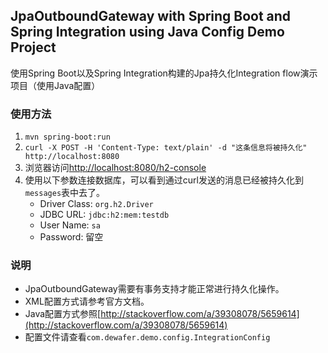 ## JpaOutboundGateway with Spring Boot and Spring Integration using Java Config Demo Project

使用Spring Boot以及Spring Integration构建的Jpa持久化Integration flow演示项目（使用Java配置）

### 使用方法

1. `mvn spring-boot:run`
2. `curl -X POST -H 'Content-Type: text/plain' -d "这条信息将被持久化" http://localhost:8080`
3. 浏览器访问[http://localhost:8080/h2-console](http://localhost:8080/h2-console)
4. 使用以下参数连接数据库，可以看到通过curl发送的消息已经被持久化到`messages`表中去了。
    * Driver Class: `org.h2.Driver`
    * JDBC URL: `jdbc:h2:mem:testdb`
    * User Name: `sa`
    * Password: 留空

### 说明

* JpaOutboundGateway需要有事务支持才能正常进行持久化操作。
* XML配置方式请参考官方文档。
* Java配置方式参照[http://stackoverflow.com/a/39308078/5659614](http://stackoverflow.com/a/39308078/5659614)
* 配置文件请查看`com.dewafer.demo.config.IntegrationConfig`
